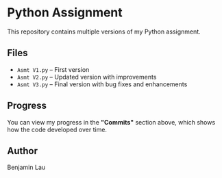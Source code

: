 # Python Assignment

This repository contains multiple versions of my Python assignment.

## Files

- `Asmt V1.py` – First version
- `Asmt V2.py` – Updated version with improvements
- `Asmt V3.py` – Final version with bug fixes and enhancements

## Progress

You can view my progress in the **"Commits"** section above, which shows how the code developed over time.

## Author

Benjamin Lau
